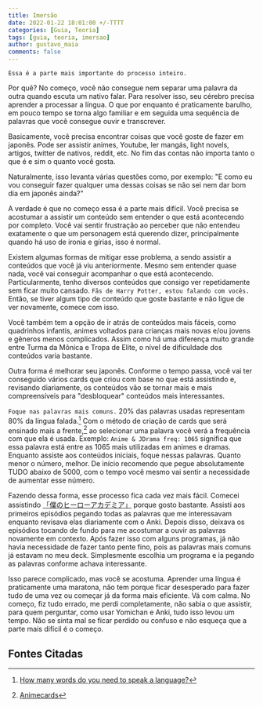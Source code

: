 ```yaml
---
title: Imersão
date: 2022-01-22 18:01:00 +/-TTTT
categories: [Guia, Teoria]
tags: [guia, teoria, imersao]
author: gustavo_maia
comments: false
---
```


`Essa é a parte mais importante do processo inteiro.`

Por quê? No começo, você não consegue nem separar uma palavra da outra quando escuta um nativo falar. Para resolver isso, seu cérebro precisa aprender a processar a língua. O que por enquanto é praticamente barulho, em pouco tempo se torna algo familiar e em seguida uma sequência de palavras que você consegue ouvir e transcrever.

Basicamente, você precisa encontrar coisas que você goste de fazer em japonês. Pode ser assistir animes, Youtube, ler mangás, light novels, artigos, twitter de nativos, reddit, etc. No fim das contas não importa tanto o que é e sim o quanto você gosta.

Naturalmente, isso levanta várias questões como, por exemplo: "E como eu vou conseguir fazer qualquer uma dessas coisas se não sei nem dar bom dia em japonês ainda?"

A verdade é que no começo essa é a parte mais difícil. Você precisa se acostumar a assistir um conteúdo sem entender o que está acontecendo por completo. Você vai sentir frustração ao perceber que não entendeu exatamente o que um personagem está querendo dizer, principalmente quando há uso de ironia e gírias, isso é normal.

Existem algumas formas de mitigar esse problema, a sendo assistir a conteúdos que você já viu anteriormente. Mesmo sem entender quase nada, você vai conseguir acompanhar o que está acontecendo. Particularmente, tenho diversos conteúdos que consigo ver repetidamente sem ficar muito cansado. `Fãs de Harry Potter, estou falando com vocês.` Então, se tiver algum tipo de conteúdo que goste bastante e não ligue de ver novamente, comece com isso.

Você também tem a opção de ir atrás de conteúdos mais fáceis, como quadrinhos infantis, animes voltados para crianças mais novas e/ou jovens e gêneros menos complicados. Assim como há uma diferença muito grande entre Turma da Mônica e Tropa de Elite, o nível de dificuldade dos conteúdos varia bastante.

Outra forma é melhorar seu japonês. Conforme o tempo passa, você vai ter conseguido vários cards que criou com base no que está assistindo e, revisando diariamente, os conteúdos vão se tornar mais e mais compreensíveis para "desbloquear" conteúdos mais interessantes.

`Foque nas palavras mais comuns.` 20% das palavras usadas representam 80% da língua falada.[^footnote] Com o método de criação de cards que será ensinado mais a frente,[^fn-nth-2] ao selecionar uma palavra você verá a frequência com que ela é usada. Exemplo: `Anime & JDrama freq: 1065` significa que essa palavra está entre as 1065 mais utilizadas em animes e dramas. Enquanto assiste aos conteúdos iniciais, foque nessas palavras. Quanto menor o número, melhor. De início recomendo que pegue absolutamente TUDO abaixo de 5000, com o tempo você mesmo vai sentir a necessidade de aumentar esse número.

Fazendo dessa forma, esse processo fica cada vez mais fácil. Comecei assistindo [「僕のヒーローアカデミア」](https://myanimelist.net/anime/31964/Boku_no_Hero_Academia?suggestion=) porque gosto bastante. Assisti aos primeiros episódios pegando todas as palavras que me interessavam enquanto revisava elas diariamente com o Anki. Depois disso, deixava os episódios tocando de fundo para me acostumar a ouvir as palavras novamente em contexto. Após fazer isso com alguns programas, já não havia necessidade de fazer tanto pente fino, pois as palavras mais comuns já estavam no meu deck. Simplesmente escolhia um programa e ia pegando as palavras conforme achava interessante. 

Isso parece complicado, mas você se acostuma. Aprender uma língua é praticamente uma maratona, não tem porque ficar desesperado para fazer tudo de uma vez ou começar já da forma mais eficiente. Vá com calma. No começo, fiz tudo errado, me perdi completamente, não sabia o que assistir, para quem perguntar, como usar Yomichan e Anki, tudo isso levou um tempo. Não se sinta mal se ficar perdido ou confuso e não esqueça que a parte mais difícil é o começo.

## Fontes Citadas

[^footnote]: [How many words do you need to speak a language?](https://www.bbc.com/news/world-44569277)
[^fn-nth-2]: [Animecards](https://aprendajp.com/posts/animecards/)